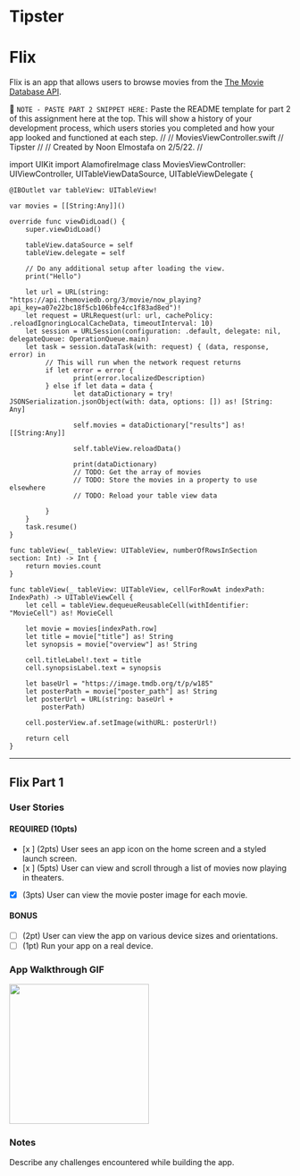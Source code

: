 # Tipster
# Flix

Flix is an app that allows users to browse movies from the [The Movie Database API](http://docs.themoviedb.apiary.io/#).

📝 `NOTE - PASTE PART 2 SNIPPET HERE:` Paste the README template for part 2 of this assignment here at the top. This will show a history of your development process, which users stories you completed and how your app looked and functioned at each step.
//
//  MoviesViewController.swift
//  Tipster
//
//  Created by Noon Elmostafa on 2/5/22.
//

import UIKit
import AlamofireImage
class MoviesViewController: UIViewController, UITableViewDataSource, UITableViewDelegate {
    
    @IBOutlet var tableView: UITableView!
    
    var movies = [[String:Any]]()
    
    override func viewDidLoad() {
        super.viewDidLoad()

        tableView.dataSource = self
        tableView.delegate = self
        
        // Do any additional setup after loading the view.
        print("Hello")
        
        let url = URL(string: "https://api.themoviedb.org/3/movie/now_playing?api_key=a07e22bc18f5cb106bfe4cc1f83ad8ed")!
        let request = URLRequest(url: url, cachePolicy: .reloadIgnoringLocalCacheData, timeoutInterval: 10)
        let session = URLSession(configuration: .default, delegate: nil, delegateQueue: OperationQueue.main)
        let task = session.dataTask(with: request) { (data, response, error) in
             // This will run when the network request returns
             if let error = error {
                    print(error.localizedDescription)
             } else if let data = data {
                    let dataDictionary = try! JSONSerialization.jsonObject(with: data, options: []) as! [String: Any]
                 
                    self.movies = dataDictionary["results"] as! [[String:Any]]
                 
                    self.tableView.reloadData()
                 
                    print(dataDictionary)
                    // TODO: Get the array of movies
                    // TODO: Store the movies in a property to use elsewhere
                    // TODO: Reload your table view data

             }
        }
        task.resume()
    }
    
    func tableView(_ tableView: UITableView, numberOfRowsInSection section: Int) -> Int {
        return movies.count
    }
    
    func tableView(_ tableView: UITableView, cellForRowAt indexPath: IndexPath) -> UITableViewCell {
        let cell = tableView.dequeueReusableCell(withIdentifier: "MovieCell") as! MovieCell
        
        let movie = movies[indexPath.row]
        let title = movie["title"] as! String
        let synopsis = movie["overview"] as! String
        
        cell.titleLabel!.text = title
        cell.synopsisLabel.text = synopsis
        
        let baseUrl = "https://image.tmdb.org/t/p/w185"
        let posterPath = movie["poster_path"] as! String
        let posterUrl = URL(string: baseUrl +
            posterPath)
        
        cell.posterView.af.setImage(withURL: posterUrl!)
        
        return cell
    }

---

## Flix Part 1

### User Stories

#### REQUIRED (10pts)
- [x ] (2pts) User sees an app icon on the home screen and a styled launch screen.
- [x ] (5pts) User can view and scroll through a list of movies now playing in theaters.
- [x] (3pts) User can view the movie poster image for each movie.

#### BONUS
- [ ] (2pt) User can view the app on various device sizes and orientations.
- [ ] (1pt) Run your app on a real device.

### App Walkthrough GIF

<img src="https://i.imgur.com/YBcFxWG.gif" width=250><br>

### Notes
Describe any challenges encountered while building the app.

